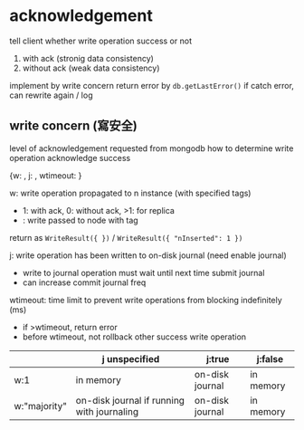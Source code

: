 # acknowledgement
tell client whether write operation success or not

1. with ack (stronig data consistency)
2. without ack (weak data consistency)

implement by write concern
return error by `db.getLastError()`
if catch error, can rewrite again / log

## write concern (寫安全)
level of acknowledgement requested from mongodb 
how to determine write operation acknowledge success

{w: <value>, j: <boolean>, wtimeout: <num>}

w: write operation propagated to n instance (with specified tags)
  - 1: with ack, 0: without ack, >1: for replica
  - <tag set>: write passed to node with tag

return as `WriteResult({ })` / `WriteResult({ "nInserted": 1 })`

j: write operation has been written to on-disk journal (need enable journal)
  - write to journal operation must wait until next time submit journal
  - can increase commit journal freq

wtimeout: time limit to prevent write operations from blocking indefinitely (ms)
  - if >wtimeout, return error
  - before wtimeout, not rollback other success write operation

|              | j unspecified                              | j:true          | j:false   |
|--------------|--------------------------------------------|-----------------|-----------|
| w:1          | in memory                                  | on-disk journal | in memory |
| w:"majority" | on-disk journal if running with journaling | on-disk journal | in memory |

